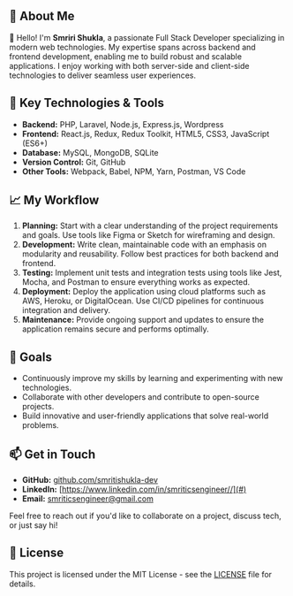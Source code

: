 ## 🚀 About Me

👋 Hello! I'm **Smriri Shukla**, a passionate Full Stack Developer specializing in modern web technologies. My expertise spans across backend and frontend development, enabling me to build robust and scalable applications. I enjoy working with both server-side and client-side technologies to deliver seamless user experiences.

## 🌟 Key Technologies & Tools

- **Backend:** PHP, Laravel, Node.js, Express.js, Wordpress
- **Frontend:** React.js, Redux, Redux Toolkit, HTML5, CSS3, JavaScript (ES6+)
- **Database:** MySQL, MongoDB, SQLite
- **Version Control:** Git, GitHub
- **Other Tools:** Webpack, Babel, NPM, Yarn, Postman, VS Code

## 📈 My Workflow

1. **Planning:** Start with a clear understanding of the project requirements and goals. Use tools like Figma or Sketch for wireframing and design.
2. **Development:** Write clean, maintainable code with an emphasis on modularity and reusability. Follow best practices for both backend and frontend.
3. **Testing:** Implement unit tests and integration tests using tools like Jest, Mocha, and Postman to ensure everything works as expected.
4. **Deployment:** Deploy the application using cloud platforms such as AWS, Heroku, or DigitalOcean. Use CI/CD pipelines for continuous integration and delivery.
5. **Maintenance:** Provide ongoing support and updates to ensure the application remains secure and performs optimally.

## 🎯 Goals

- Continuously improve my skills by learning and experimenting with new technologies.
- Collaborate with other developers and contribute to open-source projects.
- Build innovative and user-friendly applications that solve real-world problems.

## 📫 Get in Touch

- **GitHub:** [github.com/smritishukla-dev](#)
- **LinkedIn:** [https://www.linkedin.com/in/smriticsengineer//](#)
- **Email:** smriticsengineer@gmail.com

Feel free to reach out if you'd like to collaborate on a project, discuss tech, or just say hi!

## 📝 License

This project is licensed under the MIT License - see the [LICENSE](LICENSE) file for details.
